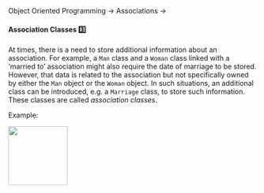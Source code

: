 <link rel="stylesheet" href="{{baseUrl}}/css/textbook.css">

<div class="website-content">

<div id="path">Object Oriented Programming &rarr; Associations &rarr;</div>

<div id="title">

#### Association Classes :three:

</div>

<div id="body">

At times, there is a need to store additional information about an association. For example, a `Man` class and a `Woman` class linked with a ‘married to’ association might also require the date of marriage to be stored. However, that data is related to the association but not specifically owned by either the `Man` object or the `Woman` object. In such situations, an additional class can be introduced, e.g. a `Marriage` class, to store such information. These classes are called _association classes_.

<dynamic-panel src="../../../uml/classDiagrams/associationClasses/topicPanel.md" header="UML: Class Diagrams: Association Classes" is-open></dynamic-panel>

<p/>

<tip-box>

Example:

<img src="{{baseUrl}}/oopDesign/associations/associationClasses/images/manWoman.png" height="120" />
<p/>

</tip-box>

</div>

<div id="extras">
<div>

</div>
